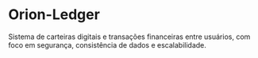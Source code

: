 # Orion-Ledger
Sistema de carteiras digitais e transações financeiras entre usuários, com foco em segurança, consistência de dados e escalabilidade.
